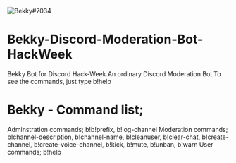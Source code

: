 ![Bekky#7034](https://media.discordapp.net/attachments/520310695682768916/593040924884336640/Bekky.png?width=405&height=405)

# Bekky-Discord-Moderation-Bot-HackWeek
Bekky Bot for Discord Hack-Week.An ordinary Discord Moderation Bot.To see the commands, just type b!help
# Bekky - Command list;
Adminstration commands;
b!b!prefix, b!log-channel
Moderation commands;
b!channel-description, b!channel-name, b!cleanuser, b!clear-chat, b!create-channel, b!create-voice-channel, b!kick, b!mute, b!unban, b!warn
User commands;
b!help

